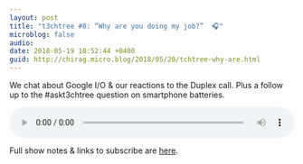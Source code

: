 ```yaml
---
layout: post
title: "t3chtree #8: “Why are you doing my job?”  🎧"
microblog: false
audio: 
date: 2018-05-19 18:52:44 +0400
guid: http://chirag.micro.blog/2018/05/20/tchtree-why-are.html
---
```

We chat about Google I/O & our reactions to the Duplex call. Plus a follow up to the #askt3chtree question on smartphone batteries.


<audio style="width:100%" controls><source src="https://tracking.podiant.co/d/spoke/techtree/episodes/363a7d3849d5ec/primary/1526567967.mp3?referrer%5Bdomain%5D=chirag.biz" type="audio/mpeg">
</audio>


Full show notes & links to subscribe are [here](http://techtree.show/8).
